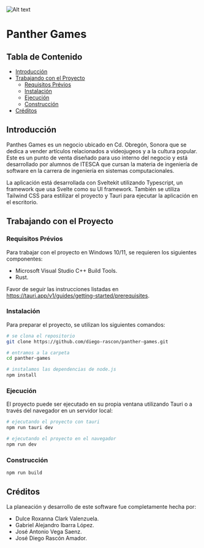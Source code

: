![Alt text](https://scontent.fcen1-1.fna.fbcdn.net/v/t39.30808-6/313400996_556025363189810_8246496044028966806_n.png?_nc_cat=105&ccb=1-7&_nc_sid=e3f864&_nc_ohc=uEeX4OIgdFYAX_gNAR4&_nc_ht=scontent.fcen1-1.fna&oh=00_AfDEZ5Yihv6g4P1hBfQJYl1juO6UZc2KRnwbCQHVRjcObg&oe=640C7463 "Panther Games")
# Panther Games
## Tabla de Contenido
- [Introducción](#introduction)
- [Trabajando con el Proyecto](#working-with-the-proyect)
  - [Requisitos Prévios](#prerequisites)
  - [Instalación](#instalation)
  - [Ejecución](#execution)
  - [Construcción](#building)
- [Créditos](#credits)

<a id="introduction"></a>
## Introducción
Panthes Games es un negocio ubicado en Cd. Obregón, Sonora que se dedica a vender artículos relacionados a videojugeos y a la cultura popular. Este es un punto de venta diseñado para uso interno del negocio y está desarrollado por alumnos de ITESCA que cursan la materia de ingeniería de software en la carrera de ingeniería en sistemas computacionales.

La aplicación está desarrollada con Sveltekit utilizando Typescript, un framework que usa Svelte como su UI framework. También se utiliza Tailwind CSS para estilizar el proyecto y Tauri para ejecutar la aplicación en el escritorio.

<a id="working-with-the-proyect"></a>
## Trabajando con el Proyecto
<a id="prerequisites"></a>
### Requisitos Prévios
Para trabajar con el proyecto en Windows 10/11, se requieren los siguientes componentes:
- Microsoft Visual Studio C++ Build Tools.
- Rust.

Favor de seguir las instrucciones listadas en https://tauri.app/v1/guides/getting-started/prerequisites.
<a id="instalation"></a>
### Instalación
Para preparar el proyecto, se utilizan los siguientes comandos:
```bash
# se clona el repositorio
git clone https://github.com/diego-rascon/panther-games.git 

# entramos a la carpeta
cd panther-games

# instalamos las dependencias de node.js
npm install
```
<a id="execution"></a>
### Ejecución
El proyecto puede ser ejecutado en su propia ventana utilizando Tauri o a través del navegador en un servidor local:
```bash
# ejecutando el proyecto con tauri
npm run tauri dev

# ejecutando el proyecto en el navegador
npm run dev
```
<a id="building"></a>
### Construcción
```bash
npm run build
```
<a id="credits"></a>
## Créditos
La planeación y desarrollo de este software fue completamente hecha por:
- Dulce Roxanna Clark Valenzuela.
- Gabriel Alejandro Ibarra López.
- José Antonio Vega Saenz.
- José Diego Rascón Amador.

